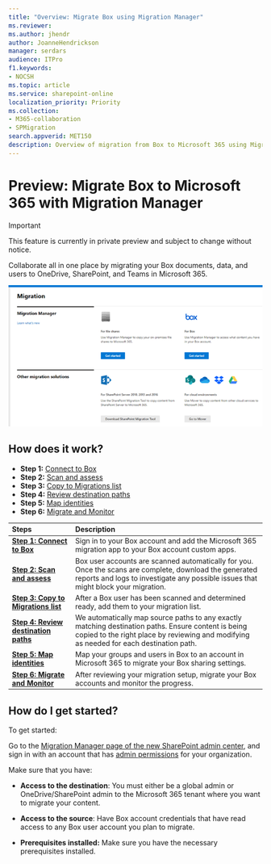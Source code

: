 ```yaml
---
title: "Overview: Migrate Box using Migration Manager"
ms.reviewer: 
ms.author: jhendr
author: JoanneHendrickson
manager: serdars
audience: ITPro
f1.keywords:
- NOCSH
ms.topic: article
ms.service: sharepoint-online
localization_priority: Priority
ms.collection: 
- M365-collaboration
- SPMigration
search.appverid: MET150
description: Overview of migration from Box to Microsoft 365 using Migration Manager.
---
```


# Preview:  Migrate Box to Microsoft 365 with Migration Manager

>[!Important]
> This feature is currently in private preview and subject to change without notice.


Collaborate all in one place by migrating your Box documents, data, and users to OneDrive, SharePoint, and Teams in Microsoft 365. 

![Migration Manager main landing page](media/mm-main-landing.png)

## How does it work?

- **Step 1:** [Connect to Box](mm-box-step1-connect.md)
- **Step 2:** [Scan and assess](mm-box-step2-scan-assess.md) 
- **Step 3:** [Copy to Migrations list](mm-box-step3-copy-to-migrations.md) 
- **Step 4:** [Review destination paths](mm-box-step4-review-destinations.md)
- **Step 5:** [Map identities](mm-box-step5-map-identities.md)
- **Step 6:** [Migrate and Monitor](mm-box-step6-migrate-monitor.md)

|Steps|Description|
|:-----|:-----|
|**[Step 1: Connect to Box](mm-box-step1-connect.md)**|   Sign in to your Box account and add the Microsoft 365 migration app to your Box account custom apps. 
|**[Step 2: Scan and assess](mm-box-step2-scan-assess.md)**| Box user accounts are scanned automatically for you. Once the scans are complete, download the generated reports and logs to investigate any possible issues that might block your migration.
|**[Step 3: Copy to Migrations list](mm-box-step3-copy-to-migrations.md)**| After a Box user has been scanned and determined ready, add them to your migration list.
|**[Step 4: Review destination paths](mm-box-step4-review-destinations.md)** | We automatically map source paths to any exactly matching destination paths. Ensure content is being copied to the right place by reviewing and modifying as needed for each destination path.
|**[Step 5: Map identities](mm-box-step5-map-identities.md)** | Map your groups and users in Box to an account in Microsoft 365 to migrate your Box sharing settings.
|**[Step 6: Migrate and Monitor](mm-box-step6-migrate-monitor)**| After reviewing your migration setup, migrate your Box accounts and monitor the progress.


## How do I get started?

To get started:

Go to the [Migration Manager page of the new SharePoint admin center](https://aka.ms/ODSP-MM-FS), and sign in with an account that has [admin permissions](/sharepoint/sharepoint-admin-role) for your organization.

Make sure that you have:

- **Access to the destination**: You must either be a global admin or OneDrive/SharePoint admin to the Microsoft 365 tenant where you want to migrate your content. 

- **Access to the source**: Have Box account credentials that have read access to any Box user account you plan to migrate.

- **Prerequisites installed:** Make sure you have the necessary prerequisites installed.



